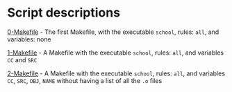 # Script descriptions
[0-Makefile](https://github.com/chelseyqc/holbertonschool-low_level_programming/blob/master/makefiles/0-Makefile) - The first Makefile, with the executable `school`, rules: `all`, and variables: none


[1-Makefile](https://github.com/chelseyqc/holbertonschool-low_level_programming/blob/master/makefiles/1-Makefile) - A Makefile with the executable `school`, rules: `all`, and variables `CC` and `SRC`


[2-Makefile](https://github.com/chelseyqc/holbertonschool-low_level_programming/blob/master/makefiles/2-Makefile) - A Makefile with the executable `school`, rules: `all`, and variables `CC`, `SRC`, `OBJ`, `NAME` without having a list of all the `.o` files


